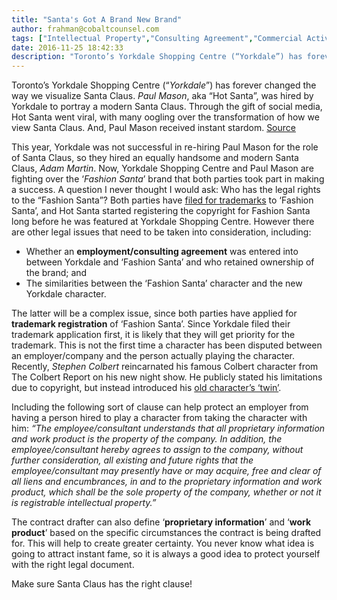 ```yaml
---
title: "Santa's Got A Brand New Brand"
author: frahman@cobaltcounsel.com
tags: ["Intellectual Property","Consulting Agreement","Commercial Activities","Employment","frahman"]
date: 2016-11-25 18:42:33
description: "Toronto’s Yorkdale Shopping Centre (“Yorkdale”) has forever changed the way we visualize Santa Claus. The latter and Paul Mason are fighting over the ‘Fashion Santa’ brand that both parties took part in making a success."
---
```




Toronto’s Yorkdale Shopping Centre (“*Yorkdale*”) has forever changed the way we visualize Santa Claus. *Paul Mason*, aka “Hot Santa”, was hired by Yorkdale to portray a modern Santa Claus. Through the gift of social media, Hot Santa went viral, with many oogling over the transformation of how we view Santa Claus. And, Paul Mason received instant stardom. [Source](http://www.tmz.com/2016/11/24/fashion-santa-mall-trademark/)

This year, Yorkdale was not successful in re-hiring Paul Mason for the role of Santa Claus, so they hired an equally handsome and modern Santa Claus, *Adam Martin*. Now, Yorkdale Shopping Centre and Paul Mason are fighting over the ‘*Fashion Santa*’ brand that both parties took part in making a success. A question I never thought I would ask: Who has the legal rights to the “Fashion Santa”? Both parties have [filed for trademarks](https://www.thestar.com/news/gta/2016/11/24/legal-battle-brewing-over-ownership-of-fashion-santa.html) to ‘Fashion Santa’, and Hot Santa started registering the copyright for Fashion Santa long before he was featured at Yorkdale Shopping Centre. However there are other legal issues that need to be taken into consideration, including:

- Whether an **employment/consulting agreement** was entered into between Yorkdale and ‘Fashion Santa’ and who retained ownership of the brand; and
- The similarities between the ‘Fashion Santa’ character and the new Yorkdale character.

The latter will be a complex issue, since both parties have applied for **trademark registration** of ‘Fashion Santa’. Since Yorkdale filed their trademark application first, it is likely that they will get priority for the trademark. This is not the first time a character has been disputed between an employer/company and the person actually playing the character. Recently, *Stephen Colbert* reincarnated his famous Colbert character from The Colbert Report on his new night show. He publicly stated his limitations due to copyright, but instead introduced his [old character’s ‘twin’](https://www.independent.co.uk/arts-entertainment/tv/news/stephen-colbert-introduces-identical-twin-to-late-show-due-to-legal-dispute-over-the-character-of-a7161671.html). 

Including the following sort of clause can help protect an employer from having a person hired to play a character from taking the character with him: 
*“The employee/consultant understands that all proprietary information and work product is the property of the company. In addition, the employee/consultant hereby agrees to assign to the company, without further consideration, all existing and future rights that the employee/consultant may presently have or may acquire, free and clear of all liens and encumbrances, in and to the proprietary information and work product, which shall be the sole property of the company, whether or not it is registrable intellectual property.”*

The contract drafter can also define ‘**proprietary information**’ and ‘**work product**’ based on the specific circumstances the contract is being drafted for. This will help to create greater certainty. You never know what idea is going to attract instant fame, so it is always a good idea to protect yourself with the right legal document. 

Make sure Santa Claus has the right clause!
